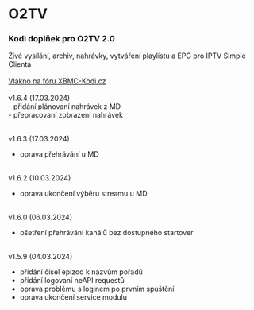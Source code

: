 <h1>O2TV</h1>
<p>
<h3>Kodi doplňek pro O2TV 2.0</h3>
<p>
Živé vysílání, archiv, nahrávky, vytváření playlistu a EPG pro IPTV Simple Clienta<br><br>
<a href="https://www.xbmc-kodi.cz/prispevek-o2tv">Vlákno na fóru XBMC-Kodi.cz</a><br><br>
v1.6.4 (17.03.2024)<br>
- přidání plánovaní nahrávek z MD<br>
- přepracovaní zobrazení nahrávek<br><br>

v1.6.3 (17.03.2024)<br>
- oprava přehrávání u MD<br><br>

v1.6.2 (10.03.2024)<br>
- oprava ukončení výběru streamu u MD<br><br>

v1.6.0 (06.03.2024)<br>
- ošetření přehrávání kanálů bez dostupného startover<br><br>

v1.5.9 (04.03.2024)<br>
- přidání čísel epizod k názvům pořadů<br>
- přidání logovaní neAPI requestů<br>
- oprava problému s loginem po prvním spuštění<br>
- oprava ukončení service modulu<br><br>
</p>
